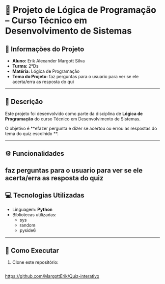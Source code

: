 # 📘 Projeto de Lógica de Programação – Curso Técnico em Desenvolvimento de Sistemas  

## 📌 Informações do Projeto  
- **Aluno:** Erik Alexander Margott Silva  
- **Turma:** 2°Ds  
- **Matéria:** Lógica de Programação  
- **Tema do Projeto:** faz perguntas para o usuario para ver se ele acerta/erra as resposta do qui

---

## 📝 Descrição  
Este projeto foi desenvolvido como parte da disciplina de **Lógica de Programação** do curso Técnico em Desenvolvimento de Sistemas.  

O objetivo é **efazer pergunta e dizer se acertou ou errou as respostas do tema do quiz escolhido **.  

---

## ⚙️ Funcionalidades  
faz perguntas para o usuario para ver se ele acerta/erra as resposta do quiz
---

## 💻 Tecnologias Utilizadas  
- Linguagem: **Python**  
- Bibliotecas utilizadas:  
  - sys
  - random
  - pyside6
---

## 🚀 Como Executar  
1. Clone este repositório:  
   ```bash
https://github.com/MargottErik/Quiz-interativo

